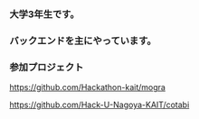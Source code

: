 ### 大学3年生です。
### バックエンドを主にやっています。
### 参加プロジェクト
https://github.com/Hackathon-kait/mogra

https://github.com/Hack-U-Nagoya-KAIT/cotabi
<!--
**Naoki-02/Naoki-02** is a ✨ _special_ ✨ repository because its `README.md` (this file) appears on your GitHub profile.

Here are some ideas to get you started:

- 🔭 I’m currently working on ...
- 🌱 I’m currently learning ...
- 👯 I’m looking to collaborate on ...
- 🤔 I’m looking for help with ...
- 💬 Ask me about ...
- 📫 How to reach me: ...
- 😄 Pronouns: ...
- ⚡ Fun fact: ...
-->
